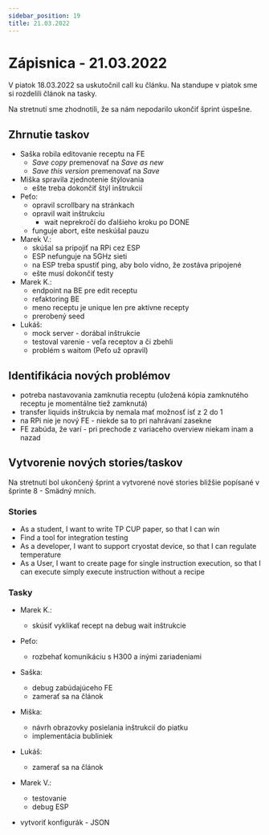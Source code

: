 ```yaml
---
sidebar_position: 19
title: 21.03.2022
---
```


# Zápisnica - 21.03.2022

V piatok 18.03.2022 sa uskutočnil call ku článku. Na standupe v piatok sme si rozdelili článok na tasky.

Na stretnutí sme zhodnotili, že sa nám nepodarilo ukončiť šprint úspešne.

## Zhrnutie taskov

- Saška robila editovanie receptu na FE
    - *Save copy* premenovať na *Save as new*
    - *Save this version* premenovať na *Save*
- Miška spravila zjednotenie štýlovania
    - ešte treba dokončiť štýl inštrukcií
- Peťo:
    - opravil scrollbary na stránkach
    - opravil wait inštrukciu
        - wait neprekročí do ďalšieho kroku po DONE
    - funguje abort, ešte neskúšal pauzu
- Marek V.:
    - skúšal sa pripojiť na RPi cez ESP
    - ESP nefunguje na 5GHz sieti
    - na ESP treba spustiť ping, aby bolo vidno, že zostáva pripojené
    - ešte musí dokončiť testy
- Marek K.:
    - endpoint na BE pre edit receptu
    - refaktoring BE
    - meno receptu je unique len pre aktívne recepty
    - prerobený seed
- Lukáš:
    - mock server - dorábal inštrukcie
    - testoval varenie - veľa receptov a či zbehli
    - problém s waitom (Peťo už opravil)


## Identifikácia nových problémov

- potreba nastavovania zamknutia receptu (uložená kópia zamknutého receptu je momentálne tiež zamknutá)
- transfer liquids inštrukcia by nemala mať možnosť ísť z 2 do 1
- na RPi nie je nový FE - niekde sa to pri nahrávaní zasekne
- FE zabúda, že varí - pri prechode z variaceho overview niekam inam a nazad

## Vytvorenie nových stories/taskov

Na stretnutí bol ukončený šprint a vytvorené nové stories bližšie popísané v šprinte 8 - Smädný mních.

### Stories

- As a student, I want to write TP CUP paper, so that I can win
- Find a tool for integration testing
- As a developer, I want to support cryostat device, so that I can regulate temperature
- As a User, I want to create page for single instruction execution, so that I can execute simply execute instruction without a recipe

### Tasky

- Marek K.:
    - skúsiť vyklikať recept na debug wait inštrukcie
- Peťo:
    - rozbehať komunikáciu s H300 a inými zariadeniami
- Saška:
    - debug zabúdajúceho FE
    - zamerať sa na článok
- Miška:
    - návrh obrazovky posielania inštrukcií do piatku
    - implementácia bubliniek
- Lukáš:
    - zamerať sa na článok
- Marek V.:
    - testovanie
    - debug ESP

- vytvoriť konfigurák - JSON
